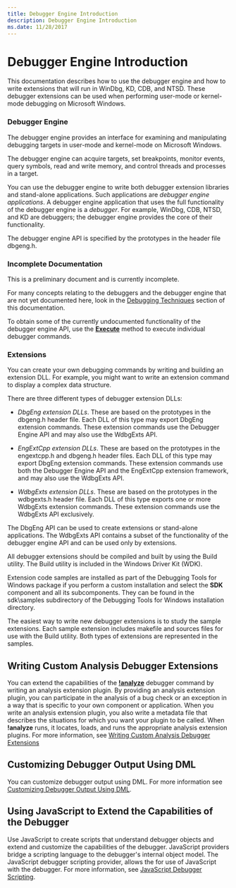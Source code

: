 ```yaml
---
title: Debugger Engine Introduction
description: Debugger Engine Introduction
ms.date: 11/28/2017
---
```


# Debugger Engine Introduction

This documentation describes how to use the debugger engine and how to write extensions that will run in WinDbg, KD, CDB, and NTSD. These debugger extensions can be used when performing user-mode or kernel-mode debugging on Microsoft Windows.

### <span id="debugger-engine"></span>Debugger Engine

The debugger engine provides an interface for examining and manipulating debugging targets in user-mode and kernel-mode on Microsoft Windows.

The debugger engine can acquire targets, set breakpoints, monitor events, query symbols, read and write memory, and control threads and processes in a target.

You can use the debugger engine to write both debugger extension libraries and stand-alone applications. Such applications are *debugger engine applications*. A debugger engine application that uses the full functionality of the debugger engine is a *debugger*. For example, WinDbg, CDB, NTSD, and KD are debuggers; the debugger engine provides the core of their functionality.

The debugger engine API is specified by the prototypes in the header file dbgeng.h.

### Incomplete Documentation

This is a preliminary document and is currently incomplete.

For many concepts relating to the debuggers and the debugger engine that are not yet documented here, look in the [Debugging Techniques](debugging-techniques.md) section of this documentation.

To obtain some of the currently undocumented functionality of the debugger engine API, use the [**Execute**](/windows-hardware/drivers/ddi/dbgeng/nf-dbgeng-idebugcontrol3-execute) method to execute individual debugger commands.

### <span id="extensions"></span><span id="EXTENSIONS"></span>Extensions

You can create your own debugging commands by writing and building an extension DLL. For example, you might want to write an extension command to display a complex data structure.

There are three different types of debugger extension DLLs:

-   *DbgEng extension DLLs*. These are based on the prototypes in the dbgeng.h header file. Each DLL of this type may export DbgEng extension commands. These extension commands use the Debugger Engine API and may also use the WdbgExts API.

-   *EngExtCpp extension DLLs*. These are based on the prototypes in the engextcpp.h and dbgeng.h header files. Each DLL of this type may export DbgEng extension commands. These extension commands use both the Debugger Engine API and the EngExtCpp extension framework, and may also use the WdbgExts API.

-   *WdbgExts extension DLLs*. These are based on the prototypes in the wdbgexts.h header file. Each DLL of this type exports one or more WdbgExts extension commands. These extension commands use the WdbgExts API exclusively.

The DbgEng API can be used to create extensions or stand-alone applications. The WdbgExts API contains a subset of the functionality of the debugger engine API and can be used only by extensions.

All debugger extensions should be compiled and built by using the Build utility. The Build utility is included in the Windows Driver Kit (WDK).

Extension code samples are installed as part of the Debugging Tools for Windows package if you perform a custom installation and select the **SDK** component and all its subcomponents. They can be found in the sdk\\samples subdirectory of the Debugging Tools for Windows installation directory.

The easiest way to write new debugger extensions is to study the sample extensions. Each sample extension includes makefile and sources files for use with the Build utility. Both types of extensions are represented in the samples.

## <span id="Writing_Custom_Analysis_Debugger_Extensions"></span><span id="writing_custom_analysis_debugger_extensions"></span><span id="WRITING_CUSTOM_ANALYSIS_DEBUGGER_EXTENSIONS"></span>Writing Custom Analysis Debugger Extensions


You can extend the capabilities of the [**!analyze**](../debuggercmds/-analyze.md) debugger command by writing an analysis extension plugin. By providing an analysis extension plugin, you can participate in the analysis of a bug check or an exception in a way that is specific to your own component or application. When you write an analysis extension plugin, you also write a metadata file that describes the situations for which you want your plugin to be called. When **!analyze** runs, it locates, loads, and runs the appropriate analysis extension plugins. For more information, see [Writing Custom Analysis Debugger Extensions](writing-custom-analysis-debugger-extensions.md)

## <span id="Customizing_Debugger_Output_Using_DML"></span><span id="customizing_debugger_output_using_dml"></span><span id="CUSTOMIZING_DEBUGGER_OUTPUT_USING_DML"></span>Customizing Debugger Output Using DML


You can customize debugger output using DML. For more information see [Customizing Debugger Output Using DML](customizing-debugger-output-using-dml.md).

## <span id="JavaScript"></span><span id="javascript"></span><span id="JAVASCRIPT"></span>Using JavaScript to Extend the Capabilities of the Debugger


Use JavaScript to create scripts that understand debugger objects and extend and customize the capabilities of the debugger. JavaScript providers bridge a scripting language to the debugger's internal object model. The JavaScript debugger scripting provider, allows the for use of JavaScript with the debugger. For more information, see [JavaScript Debugger Scripting](javascript-debugger-scripting.md).

 

